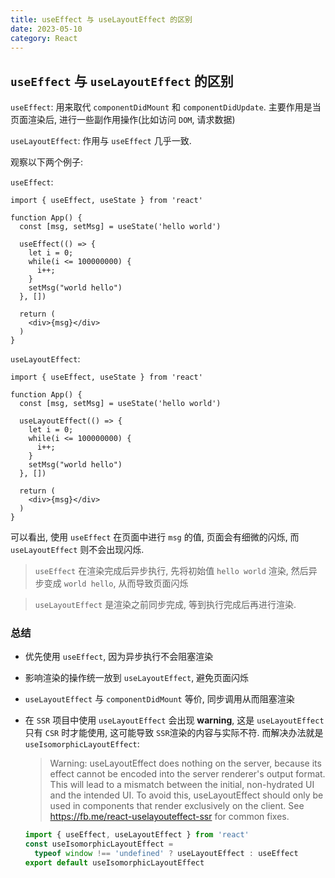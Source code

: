 ```yaml
---
title: useEffect 与 useLayoutEffect 的区别
date: 2023-05-10
category: React
---
```


## `useEffect` 与 `useLayoutEffect` 的区别

`useEffect`: 用来取代 `componentDidMount` 和 `componentDidUpdate`. 主要作用是当页面渲染后, 进行一些副作用操作(比如访问 `DOM`, 请求数据)

`useLayoutEffect`: 作用与 `useEffect` 几乎一致.

<!-- 衍生 useIsomon -->

观察以下两个例子:

`useEffect`:

```react
import { useEffect, useState } from 'react'

function App() {
  const [msg, setMsg] = useState('hello world')

  useEffect(() => {
    let i = 0;
    while(i <= 100000000) {
      i++;
    }
    setMsg("world hello")
  }, [])

  return (
    <div>{msg}</div>
  )
}
```

`useLayoutEffect`:

```react
import { useEffect, useState } from 'react'

function App() {
  const [msg, setMsg] = useState('hello world')

  useLayoutEffect(() => {
    let i = 0;
    while(i <= 100000000) {
      i++;
    }
    setMsg("world hello")
  }, [])

  return (
    <div>{msg}</div>
  )
}
```

可以看出, 使用 `useEffect` 在页面中进行 `msg` 的值, 页面会有细微的闪烁, 而 `useLayoutEffect` 则不会出现闪烁.

> `useEffect` 在渲染完成后异步执行, 先将初始值 `hello world` 渲染, 然后异步变成 `world hello`, 从而导致页面闪烁

> `useLayoutEffect` 是渲染之前同步完成, 等到执行完成后再进行渲染.

### 总结

- 优先使用 `useEffect`, 因为异步执行不会阻塞渲染

- 影响渲染的操作统一放到 `useLayoutEffect`, 避免页面闪烁

- `useLayoutEffect` 与 `componentDidMount` 等价, 同步调用从而阻塞渲染

- 在 `SSR` 项目中使用 `useLayoutEffect` 会出现 **warning**, 这是 `useLayoutEffect` 只有 `CSR` 时才能使用, 这可能导致 `SSR`渲染的内容与实际不符. 而解决办法就是 `useIsomorphicLayoutEffect`:

  > Warning: useLayoutEffect does nothing on the server, because its effect cannot be encoded into the server renderer's output format. This will lead to a mismatch between the initial, non-hydrated UI and the intended UI. To avoid this, useLayoutEffect should only be used in components that render exclusively on the client. See https://fb.me/react-uselayouteffect-ssr for common fixes.

  ```jsx
  import { useEffect, useLayoutEffect } from 'react'
  const useIsomorphicLayoutEffect = 
    typeof window !== 'undefined' ? useLayoutEffect : useEffect
  export default useIsomorphicLayoutEffect
  ```

<!-- [useLayoutEffect和useEffect的区别](https://zhuanlan.zhihu.com/p/348701319) -->
